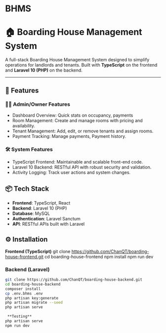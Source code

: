 # BHMS
# 🏠 Boarding House Management System

A full-stack Boarding House Management System designed to simplify operations for landlords and tenants. Built with **TypeScript** on the frontend and **Laravel 10 (PHP)** on the backend.

---

## 🚀 Features

### 🧑‍💼 Admin/Owner Features
- Dashboard Overview: Quick stats on occupancy, payments
- Room Management: Create and manage rooms with pricing and availability.
- Tenant Management: Add, edit, or remove tenants and assign rooms.
- Payment Tracking: Manage payments, Payment history.

### 🛠️ System Features
- TypeScript Frontend: Maintainable and scalable front-end code.
- Laravel 10 Backend: RESTful API with robust security and validation.
- Activity Logging: Track user actions and system changes.

## 📦 Tech Stack
- **Frontend**: TypeScript, React
- **Backend**: Laravel 10 (PHP)
- **Database**: MySQL
- **Authentication**: Laravel Sanctum
- **API**: RESTful APIs built with Laravel
## ⚙️ Installation

**Frontend (TypeScript)**
git clone https://github.com/ChanQT/boarding-house-frontend.git
cd boarding-house-frontend
npm install
npm run dev


### Backend (Laravel)
```bash
git clone https://github.com/ChanQT/boarding-house-backend.git
cd boarding-house-backend
composer install
cp .env.bhms .env
php artisan key:generate
php artisan migrate --seed
php artisan serve
   
 **Testing**
php artisan serve
npm run dev 




